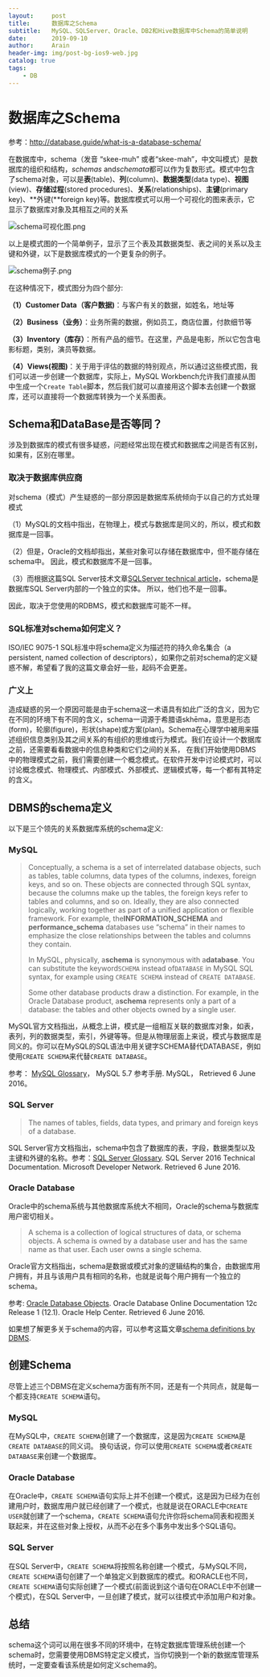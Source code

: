 ```yaml
---
layout:     post
title:      数据库之Schema
subtitle:   MySQL、SQLServer、Oracle、DB2和Hive数据库中Schema的简单说明
date:       2019-09-10
author:     Arain
header-img: img/post-bg-ios9-web.jpg
catalog: true
tags:
    - DB
---
```


# 数据库之Schema

参考：http://database.guide/what-is-a-database-schema/

在数据库中，schema（发音 “skee-muh” 或者“skee-mah”，中文叫模式）是数据库的组织和结构，*schemas* and*schemata*都可以作为复数形式。模式中包含了schema对象，可以是**表**(table)、**列**(column)、**数据类型**(data type)、**视图**(view)、**存储过程**(stored procedures)、**关系**(relationships)、**主键**(primary key)、**外键(**foreign key)等。数据库模式可以用一个可视化的图来表示，它显示了数据库对象及其相互之间的关系

![schema可视化图.png](https://raw.githubusercontent.com/cidodo/image-host/master/imgs_for_notes/schema%E5%8F%AF%E8%A7%86%E5%8C%96%E5%9B%BE.png)

 

以上是模式图的一个简单例子，显示了三个表及其数据类型、表之间的关系以及主键和外键，以下是数据库模式的一个更复杂的例子。

![schema例子.png](https://raw.githubusercontent.com/cidodo/image-host/master/imgs_for_notes/schema%E4%BE%8B%E5%AD%90.png)

在这种情况下，模式图分为四个部分:

**（1）Customer Data（客户数据)**：与客户有关的数据，如姓名，地址等

**（2）Business（业务）**：业务所需的数据，例如员工，商店位置，付款细节等

**（3）Inventory（库存）**：所有产品的细节。在这里，产品是电影，所以它包含电影标题，类别，演员等数据。

**（4）Views(视图)**：关于用于评估的数据的特别观点，所以通过这些模式图，我们可以进一步创建一个数据库，实际上，MySQL Workbench允许我们直接从图中生成一个`Create Table`脚本，然后我们就可以直接用这个脚本去创建一个数据库，还可以直接将一个数据库转换为一个关系图表。

## Schema和DataBase是否等同？

涉及到数据库的模式有很多疑惑，问题经常出现在模式和数据库之间是否有区别，如果有，区别在哪里。

### 取决于数据库供应商

对schema（模式）产生疑惑的一部分原因是数据库系统倾向于以自己的方式处理模式

（1）MySQL的文档中指出，在物理上，模式与数据库是同义的，所以，模式和数据库是一回事。

（2）但是，Oracle的文档却指出，某些对象可以存储在数据库中，但不能存储在schema中。 因此，模式和数据库不是一回事。

（3）而根据这篇SQL Server技术文章[SQLServer technical article](https://technet.microsoft.com/en-us/library/dd283095(v=sql.100).aspx)，schema是数据库SQL Server内部的一个独立的实体。 所以，他们也不是一回事。

因此，取决于您使用的RDBMS，模式和数据库可能不一样。

### SQL标准对schema如何定义？

ISO/IEC 9075-1 SQL标准中将schema定义为描述符的持久命名集合（a persistent, named collection of descriptors），如果你之前对schema的定义疑惑不解，希望看了我的这篇文章会好一些，起码不会更差。

### 广义上

造成疑惑的另一个原因可能是由于schema这一术语具有如此广泛的含义，因为它在不同的环境下有不同的含义，schema一词源于希腊语skhēma，意思是形态(form)，轮廓(figure)，形状(shape)或方案(plan)。Schema在心理学中被用来描述组织信息类别及其之间关系的有组织的思维或行为模式。我们在设计一个数据库之前，还需要看看数据中的信息种类和它们之间的关系， 在我们开始使用DBMS中的物理模式之前，我们需要创建一个概念模式。在软件开发中讨论模式时，可以讨论概念模式、物理模式、内部模式、外部模式、逻辑模式等，每一个都有其特定的含义。

## DBMS的schema定义

以下是三个领先的关系数据库系统的schema定义:

### MySQL

> Conceptually, a schema is a set of interrelated database objects, such as tables, table columns, data types of the columns, indexes, foreign keys, and so on. These objects are connected through SQL syntax, because the columns make up the tables, the foreign keys refer to tables and columns, and so on. Ideally, they are also connected logically, working together as part of a unified application or flexible framework. For example, the**INFORMATION_SCHEMA** and **performance_schema** databases use “schema” in their names to emphasize the close relationships between the tables and columns they contain.
>
> In MySQL, physically, a**schema** is synonymous with a**database**. You can substitute the keyword`SCHEMA` instead of`DATABASE` in MySQL SQL syntax, for example using `CREATE SCHEMA` instead of `CREATE DATABASE`.
>
> Some other database products draw a distinction. For example, in the Oracle Database product, a**schema** represents only a part of a database: the tables and other objects owned by a single user.

MySQL官方文档指出，从概念上讲，模式是一组相互关联的数据库对象，如表，表列，列的数据类型，索引，外键等等。但是从物理层面上来说，模式与数据库是同义的。你可以在MySQL的SQL语法中用关键字SCHEMA替代DATABASE，例如使用`CREATE SCHEMA`来代替`CREATE DATABASE`。

参考： [MySQL Glossary](http://dev.mysql.com/doc/refman/5.7/en/glossary.html#glos_schema)， MySQL 5.7 参考手册. MySQL， Retrieved 6 June 2016。

### SQL Server

> The names of tables, fields, data types, and primary and foreign keys of a database.

SQL Server官方文档指出，schema中包含了数据库的表，字段，数据类型以及主键和外键的名称。参考：[SQL Server Glossary](https://msdn.microsoft.com/en-us/library/ms165911.aspx). SQL Server 2016 Technical Documentation. Microsoft Developer Network. Retrieved 6 June 2016.

### Oracle Database

Oracle中的schema系统与其他数据库系统大不相同，Oracle的schema与数据库用户密切相关。

> A schema is a collection of logical structures of data, or schema objects. A schema is owned by a database user and has the same name as that user. Each user owns a single schema.

Oracle官方文档指出，schema是数据或模式对象的逻辑结构的集合，由数据库用户拥有，并且与该用户具有相同的名称，也就是说每个用户拥有一个独立的schema。

参考: [Oracle Database Objects](https://docs.oracle.com/database/121/SQLRF/sql_elements007.htm#SQLRF20003). Oracle Database Online Documentation 12c Release 1 (12.1). Oracle Help Center. Retrieved 6 June 2016.

如果想了解更多关于schema的内容，可以参考这篇文章[schema definitions by DBMS](http://database.guide/schema-definitions-by-dbms/).

## 创建Schema

尽管上述三个DBMS在定义schema方面有所不同，还是有一个共同点，就是每一个都支持`CREATE SCHEMA`语句。

### MySQL

在MySQL中，`CREATE SCHEMA`创建了一个数据库，这是因为`CREATE SCHEMA`是`CREATE DATABASE`的同义词。 换句话说，你可以使用`CREATE SCHEMA`或者`CREATE DATABASE`来创建一个数据库。

### Oracle Database

在Oracle中，`CREATE SCHEMA`语句实际上并不创建一个模式，这是因为已经为在创建用户时，数据库用户就已经创建了一个模式，也就是说在ORACLE中`CREATE USER`就创建了一个schema，`CREATE SCHEMA`语句允许你将schema同表和视图关联起来，并在这些对象上授权，从而不必在多个事务中发出多个SQL语句。

### SQL Server

在SQL Server中，`CREATE SCHEMA`将按照名称创建一个模式，与MySQL不同，`CREATE SCHEMA`语句创建了一个单独定义到数据库的模式。和ORACLE也不同，`CREATE SCHEMA`语句实际创建了一个模式(前面说到这个语句在ORACLE中不创建一个模式)，在SQL Server中，一旦创建了模式，就可以往模式中添加用户和对象。

## 总结

schema这个词可以用在很多不同的环境中，在特定数据库管理系统创建一个schema时，您需要使用DBMS特定定义模式，当你切换到一个新的数据库管理系统时，一定要查看该系统是如何定义schema的。